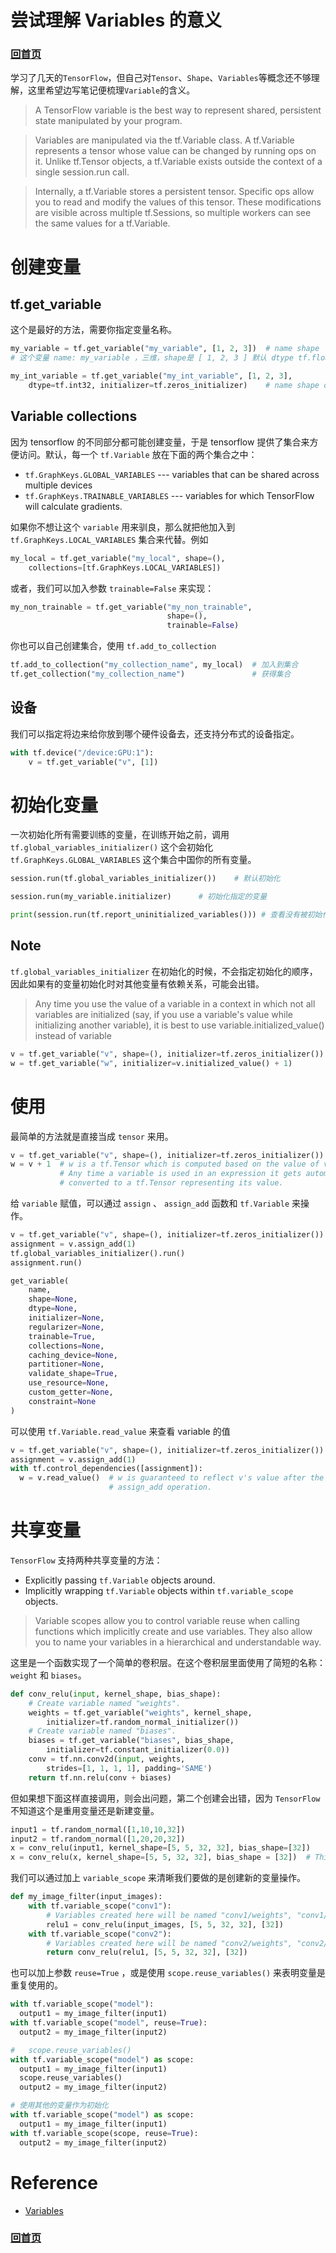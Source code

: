 # 尝试理解 Variables 的意义

### [回首页](../README.md)

学习了几天的`TensorFlow`，但自己对`Tensor`、`Shape`、`Variables`等概念还不够理解，这里希望边写笔记便梳理`Variable`的含义。

> A TensorFlow variable is the best way to represent shared, persistent state manipulated by your program.

> Variables are manipulated via the tf.Variable class. A tf.Variable represents a tensor whose value can be changed by running ops on it. Unlike tf.Tensor objects, a tf.Variable exists outside the context of a single session.run call.

> Internally, a tf.Variable stores a persistent tensor. Specific ops allow you to read and modify the values of this tensor. These modifications are visible across multiple tf.Sessions, so multiple workers can see the same values for a tf.Variable.

# 创建变量

## tf.get_variable
这个是最好的方法，需要你指定变量名称。

```python
my_variable = tf.get_variable("my_variable", [1, 2, 3])  # name shape
# 这个变量 name: my_variable ，三维，shape是 [ 1, 2, 3 ] 默认 dtype tf.float32 默认使用 tf.glorot_unform_initializer初始化

my_int_variable = tf.get_variable("my_int_variable", [1, 2, 3],
    dtype=tf.int32, initializer=tf.zeros_initializer)    # name shape dtype initializer


```

## Variable collections

因为 tensorflow 的不同部分都可能创建变量，于是 tensorflow 提供了集合来方便访问。默认，每一个 `tf.Variable` 放在下面的两个集合之中：

* `tf.GraphKeys.GLOBAL_VARIABLES` --- variables that can be shared across multiple devices
* `tf.GraphKeys.TRAINABLE_VARIABLES` --- variables for which TensorFlow will calculate gradients.

如果你不想让这个 `variable` 用来驯良，那么就把他加入到 `tf.GraphKeys.LOCAL_VARIABLES` 集合来代替。例如
```python
my_local = tf.get_variable("my_local", shape=(),
    collections=[tf.GraphKeys.LOCAL_VARIABLES])
```

或者，我们可以加入参数 `trainable=False` 来实现：
```python
my_non_trainable = tf.get_variable("my_non_trainable",
                                   shape=(),
                                   trainable=False)
```

你也可以自己创建集合，使用 `tf.add_to_collection`

```python
tf.add_to_collection("my_collection_name", my_local)  # 加入到集合
tf.get_collection("my_collection_name")               # 获得集合
```

## 设备
我们可以指定将边来给你放到哪个硬件设备去，还支持分布式的设备指定。
```python
with tf.device("/device:GPU:1"):
    v = tf.get_variable("v", [1])
```

# 初始化变量
一次初始化所有需要训练的变量，在训练开始之前，调用 `tf.global_variables_initializer()` 这个会初始化 `tf.GraphKeys.GLOBAL_VARIABLES` 这个集合中国你的所有变量。
```python
session.run(tf.global_variables_initializer())    # 默认初始化

session.run(my_variable.initializer)      # 初始化指定的变量

print(session.run(tf.report_uninitialized_variables())) # 查看没有被初始化的变量
```

## Note
`tf.global_variables_initializer` 在初始化的时候，不会指定初始化的顺序，因此如果有的变量初始化时对其他变量有依赖关系，可能会出错。

>  Any time you use the value of a variable in a context in which not all variables are initialized (say, if you use a variable's value while initializing another variable), it is best to use variable.initialized_value() instead of variable

```python
v = tf.get_variable("v", shape=(), initializer=tf.zeros_initializer())
w = tf.get_variable("w", initializer=v.initialized_value() + 1)
```

# 使用
最简单的方法就是直接当成 `tensor` 来用。
```python
v = tf.get_variable("v", shape=(), initializer=tf.zeros_initializer())
w = v + 1  # w is a tf.Tensor which is computed based on the value of v.
           # Any time a variable is used in an expression it gets automatically
           # converted to a tf.Tensor representing its value.
```

给 `variable` 赋值，可以通过 `assign` 、 `assign_add` 函数和 `tf.Variable` 来操作。
```python
v = tf.get_variable("v", shape=(), initializer=tf.zeros_initializer())
assignment = v.assign_add(1)
tf.global_variables_initializer().run()
assignment.run()

get_variable(
    name,
    shape=None,
    dtype=None,
    initializer=None,
    regularizer=None,
    trainable=True,
    collections=None,
    caching_device=None,
    partitioner=None,
    validate_shape=True,
    use_resource=None,
    custom_getter=None,
    constraint=None
)
```

可以使用 `tf.Variable.read_value` 来查看 variable 的值
```python
v = tf.get_variable("v", shape=(), initializer=tf.zeros_initializer())
assignment = v.assign_add(1)
with tf.control_dependencies([assignment]):
  w = v.read_value()  # w is guaranteed to reflect v's value after the
                      # assign_add operation.
```

# 共享变量

`TensorFlow` 支持两种共享变量的方法：
- Explicitly passing `tf.Variable` objects around.
- Implicitly wrapping `tf.Variable` objects within `tf.variable_scope` objects.

> Variable scopes allow you to control variable reuse when calling functions which implicitly create and use variables. They also allow you to name your variables in a hierarchical and understandable way.

这里是一个函数实现了一个简单的卷积层。在这个卷积层里面使用了简短的名称： `weight` 和 `biases`。
```python
def conv_relu(input, kernel_shape, bias_shape):
    # Create variable named "weights".
    weights = tf.get_variable("weights", kernel_shape,
        initializer=tf.random_normal_initializer())
    # Create variable named "biases".
    biases = tf.get_variable("biases", bias_shape,
        initializer=tf.constant_initializer(0.0))
    conv = tf.nn.conv2d(input, weights,
        strides=[1, 1, 1, 1], padding='SAME')
    return tf.nn.relu(conv + biases)
```

但如果想下面这样直接调用，则会出问题，第二个创建会出错，因为 `TensorFlow` 不知道这个是重用变量还是新建变量。

```python
input1 = tf.random_normal([1,10,10,32])
input2 = tf.random_normal([1,20,20,32])
x = conv_relu(input1, kernel_shape=[5, 5, 32, 32], bias_shape=[32])
x = conv_relu(x, kernel_shape=[5, 5, 32, 32], bias_shape = [32])  # This fails.
```

我们可以通过加上 `variable_scope` 来清晰我们要做的是创建新的变量操作。
```python
def my_image_filter(input_images):
    with tf.variable_scope("conv1"):
        # Variables created here will be named "conv1/weights", "conv1/biases".
        relu1 = conv_relu(input_images, [5, 5, 32, 32], [32])
    with tf.variable_scope("conv2"):
        # Variables created here will be named "conv2/weights", "conv2/biases".
        return conv_relu(relu1, [5, 5, 32, 32], [32])
```

也可以加上参数 `reuse=True` ，或是使用 `scope.reuse_variables()` 来表明变量是重复使用的。

```python
with tf.variable_scope("model"):
  output1 = my_image_filter(input1)
with tf.variable_scope("model", reuse=True):
  output2 = my_image_filter(input2)

#   scope.reuse_variables()
with tf.variable_scope("model") as scope:
  output1 = my_image_filter(input1)
  scope.reuse_variables()
  output2 = my_image_filter(input2)

# 使用其他的变量作为初始化
with tf.variable_scope("model") as scope:
  output1 = my_image_filter(input1)
with tf.variable_scope(scope, reuse=True):
  output2 = my_image_filter(input2)

```

# Reference
- [Variables](https://www.tensorflow.org/programmers_guide/variables?hl=zh-cn)

### [回首页](../README.md)
